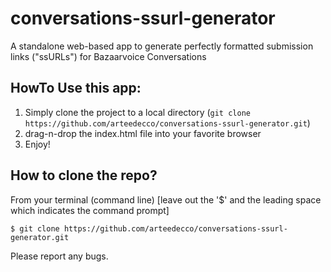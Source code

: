 # conversations-ssurl-generator
A standalone web-based app to generate perfectly formatted submission links ("ssURLs") for Bazaarvoice Conversations

## HowTo Use this app:
1. Simply clone the project to a local directory (`git clone https://github.com/arteedecco/conversations-ssurl-generator.git`)
2. drag-n-drop the index.html file into your favorite browser
3. Enjoy!

## How to clone the repo?
From your terminal (command line) [leave out the '$' and the leading space which indicates the command prompt]
```
$ git clone https://github.com/arteedecco/conversations-ssurl-generator.git
```

Please report any bugs.
